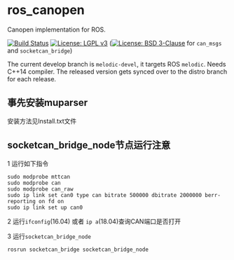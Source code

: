 ros_canopen
===========

Canopen implementation for ROS.

[![Build Status](https://travis-ci.com/ros-industrial/ros_canopen.svg?branch=melodic-devel)](https://travis-ci.com/ros-industrial/ros_canopen)
[![License: LGPL v3](https://img.shields.io/badge/License-LGPL%20v3-blue.svg)](https://www.gnu.org/licenses/lgpl-3.0)
([![License: BSD 3-Clause](https://img.shields.io/badge/License-BSD%203--Clause-blue.svg)](https://opensource.org/licenses/BSD-3-Clause) for `can_msgs` and `socketcan_bridge`)

The current develop branch is `melodic-devel`, it targets ROS `melodic`. Needs C++14 compiler.
The released version gets synced over to the distro branch for each release.

## 事先安装muparser
安装方法见Install.txt文件

## socketcan_bridge_node节点运行注意
1 运行如下指令
```shell
sudo modprobe mttcan
sudo modprobe can
sudo modprobe can_raw
sudo ip link set can0 type can bitrate 500000 dbitrate 2000000 berr-reporting on fd on
sudo ip link set up can0
```
2 运行```ifconfig```(16.04) 或者 ```ip a```(18.04)查询CAN端口是否打开

3 运行```socketcan_bridge_node```
```shell
rosrun socketcan_bridge socketcan_bridge_node
```
